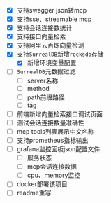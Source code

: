 
- [x] 支持swagger json转mcp
- [x] 支持sse、streamable mcp
- [x] 支持会话连接数统计
- [x] 支持接口向量检索
- [x] 支持阿里云百炼向量检测
- [x] 支持`SurrealDB`新增`rocksdb`存储
  - [x] 新增环境变量配置
- [ ] `SurrealDB`元数据过滤
  - [ ] server名称
  - [ ] method
  - [ ] path前缀路径
  - [ ] tag
- [ ] 前端新增向量检索接口调试页面
- [ ] 测试会话连接数量准确性
- [ ] mcp tools列表展示中文名称
- [ ] 支持prometheus指标输出
- [ ] grafana监控面板json配置文件
  - [ ] 服务状态
  - [ ] mcp会话连接数据
  - [ ] cpu、memory监控
- [ ] docker部署该项目
- [ ] readme重写